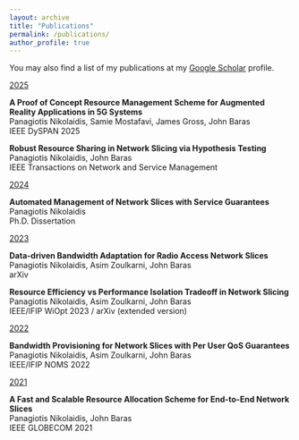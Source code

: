 ```yaml
---
layout: archive
title: "Publications"
permalink: /publications/
author_profile: true
---
```

You may also find a list of my publications at my <i class="fas fa-fw fa-graduation-cap"> </i> <a href="https://scholar.google.com/citations?user=ePqhoeIAAAAJ&hl=en"> Google Scholar</a> profile.<br/>

 <ins>2025</ins>

**A Proof of Concept Resource Management Scheme for Augmented Reality Applications in 5G Systems** <br/>
Panagiotis Nikolaidis, Samie Mostafavi, James Gross, John  Baras <br/>
IEEE DySPAN 2025 <a href="https://ieeexplore.ieee.org/abstract/document/11115950">  <i class="fas fa-solid fa-file"></i></a>
 
**Robust Resource Sharing in Network Slicing via Hypothesis Testing** <br/>
Panagiotis Nikolaidis, John Baras <br/>
IEEE Transactions on Network and Service Management <a href="https://ieeexplore.ieee.org/document/10947225">  <i class="fas fa-solid fa-file"></i> </a>

 <ins>2024</ins>
 
 **Automated Management of Network Slices with Service Guarantees** <br/>
 Panagiotis Nikolaidis <br/>
 Ph.D. Dissertation <i class="fa fa-trophy"></i>  <a href="https://drum.lib.umd.edu/items/09771759-c71c-448f-ab40-6e5f6afbfa5d">  <i class="fas fa-solid fa-file"></i></a>

 <ins>2023</ins>
 
**Data-driven Bandwidth Adaptation for Radio Access Network Slices** <br/>
Panagiotis Nikolaidis, Asim Zoulkarni, John Baras <br/>
arXiv <a href="https://arxiv.org/abs/2311.17347">  <i class="fas fa-solid fa-file"></i> </a>

**Resource Efficiency vs Performance Isolation Tradeoff in Network Slicing** <br/>
Panagiotis Nikolaidis, Asim Zoulkarni, John Baras <br/>
IEEE/IFIP WiOpt 2023 <a href="https://ieeexplore.ieee.org/document/10349807">   <i class="fas fa-solid fa-file"></i></a> / arXiv (extended version) <a href="https://arxiv.org/abs/2303.14634"><i class="fas fa-solid fa-file"></i></a> 

 <ins>2022</ins>

**Bandwidth Provisioning for Network Slices with Per User QoS Guarantees** <br/>
Panagiotis Nikolaidis, Asim Zoulkarni, John Baras <br/>
IEEE/IFIP NOMS 2022 <a href="https://ieeexplore.ieee.org/document/10154366"><i class="fas fa-solid fa-file"></i> </a>

 <ins>2021</ins>

**A Fast and Scalable Resource Allocation Scheme for End-to-End Network Slices** <br/>
Panagiotis Nikolaidis, John Baras <br/>
IEEE GLOBECOM 2021 <a href="https://ieeexplore.ieee.org/abstract/document/9685668">  <i class="fas fa-solid fa-file"></i></a>



